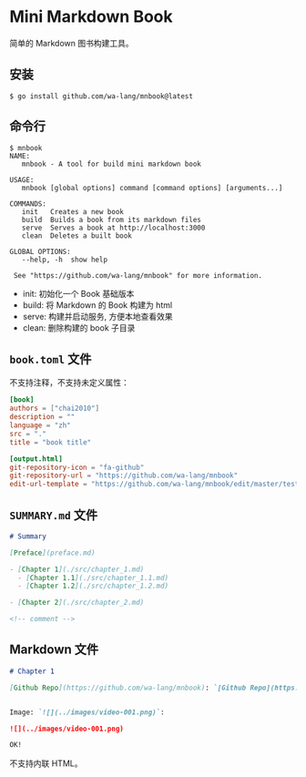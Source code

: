 # Mini Markdown Book

简单的 Markdown 图书构建工具。

## 安装

```
$ go install github.com/wa-lang/mnbook@latest
```

## 命令行

```
$ mnbook
NAME:
   mnbook - A tool for build mini markdown book

USAGE:
   mnbook [global options] command [command options] [arguments...]

COMMANDS:
   init   Creates a new book
   build  Builds a book from its markdown files
   serve  Serves a book at http://localhost:3000
   clean  Deletes a built book

GLOBAL OPTIONS:
   --help, -h  show help

 See "https://github.com/wa-lang/mnbook" for more information.
```

- init: 初始化一个 Book 基础版本
- build: 将 Markdown 的 Book 构建为 html
- serve: 构建并启动服务, 方便本地查看效果
- clean: 删除构建的 book 子目录

## `book.toml` 文件

不支持注释，不支持未定义属性：

```toml
[book]
authors = ["chai2010"]
description = ""
language = "zh"
src = "."
title = "book title"

[output.html]
git-repository-icon = "fa-github"
git-repository-url = "https://github.com/wa-lang/mnbook"
edit-url-template = "https://github.com/wa-lang/mnbook/edit/master/testdata/{path}"
```

## `SUMMARY.md` 文件

```md
# Summary

[Preface](preface.md)

- [Chapter 1](./src/chapter_1.md)
  - [Chapter 1.1](./src/chapter_1.1.md)
  - [Chapter 1.2](./src/chapter_1.2.md)

- [Chapter 2](./src/chapter_2.md)

<!-- comment -->
```

## Markdown 文件

```md
# Chapter 1

[Github Repo](https://github.com/wa-lang/mnbook): `[Github Repo](https://github.com/wa-lang/mnbook)`


Image: `![](../images/video-001.png)`:

![](../images/video-001.png)

OK!
```

不支持内联 HTML。
